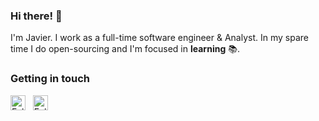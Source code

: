 ### Hi there! 👋

I'm Javier. I work as a full-time software engineer & Analyst. In my spare time I do open-sourcing and I'm focused in **learning** 📚.

### Getting in touch

<a href="https://twitter.com/javierignacioms" title="Follow me on Twitter">
  <img
    width="24"
    alt="Follow me on Twitter"
    src="https://raw.githubusercontent.com/trekhleb/trekhleb/master/assets/icons/twitter.svg"
  /></a>
&nbsp;
<a href="https://www.linkedin.com/in/javier-monasterio-solar-436245114/" title="Follow me on LinkedIn">
  <img
    width="24"
    alt="Follow me on LinkedIn"
    src="https://raw.githubusercontent.com/trekhleb/trekhleb/master/assets/icons/linkedin.svg"
  /></a>
&nbsp;
